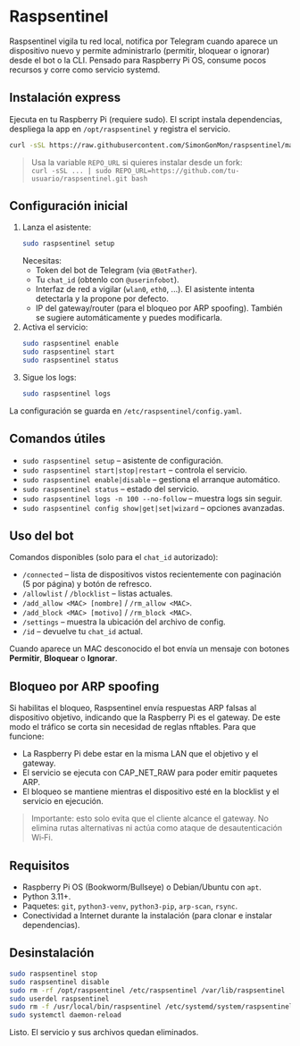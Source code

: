 # Raspsentinel

Raspsentinel vigila tu red local, notifica por Telegram cuando aparece un dispositivo nuevo y permite administrarlo (permitir, bloquear o ignorar) desde el bot o la CLI. Pensado para Raspberry Pi OS, consume pocos recursos y corre como servicio systemd.

## Instalación express

Ejecuta en tu Raspberry Pi (requiere sudo). El script instala dependencias, despliega la app en `/opt/raspsentinel` y registra el servicio.

```bash
curl -sSL https://raw.githubusercontent.com/SimonGonMon/raspsentinel/main/install.sh | sudo bash
```

> Usa la variable `REPO_URL` si quieres instalar desde un fork:  
> `curl -sSL ... | sudo REPO_URL=https://github.com/tu-usuario/raspsentinel.git bash`

## Configuración inicial

1. Lanza el asistente:
   ```bash
   sudo raspsentinel setup
   ```
   Necesitas:
   - Token del bot de Telegram (via `@BotFather`).
   - Tu `chat_id` (obtenlo con `@userinfobot`).
   - Interfaz de red a vigilar (`wlan0`, `eth0`, ...). El asistente intenta detectarla y la propone por defecto.
   - IP del gateway/router (para el bloqueo por ARP spoofing). También se sugiere automáticamente y puedes modificarla.
2. Activa el servicio:
   ```bash
   sudo raspsentinel enable
   sudo raspsentinel start
   sudo raspsentinel status
   ```
3. Sigue los logs:
   ```bash
   sudo raspsentinel logs
   ```

La configuración se guarda en `/etc/raspsentinel/config.yaml`.

## Comandos útiles

- `sudo raspsentinel setup` – asistente de configuración.
- `sudo raspsentinel start|stop|restart` – controla el servicio.
- `sudo raspsentinel enable|disable` – gestiona el arranque automático.
- `sudo raspsentinel status` – estado del servicio.
- `sudo raspsentinel logs -n 100 --no-follow` – muestra logs sin seguir.
- `sudo raspsentinel config show|get|set|wizard` – opciones avanzadas.

## Uso del bot

Comandos disponibles (solo para el `chat_id` autorizado):

- `/connected` – lista de dispositivos vistos recientemente con paginación (5 por página) y botón de refresco.
- `/allowlist` / `/blocklist` – listas actuales.
- `/add_allow <MAC> [nombre]` / `/rm_allow <MAC>`.
- `/add_block <MAC> [motivo]` / `/rm_block <MAC>`.
- `/settings` – muestra la ubicación del archivo de config.
- `/id` – devuelve tu `chat_id` actual.

Cuando aparece un MAC desconocido el bot envía un mensaje con botones **Permitir**, **Bloquear** o **Ignorar**.

## Bloqueo por ARP spoofing

Si habilitas el bloqueo, Raspsentinel envía respuestas ARP falsas al dispositivo objetivo, indicando que la Raspberry Pi es el gateway. De este modo el tráfico se corta sin necesidad de reglas nftables. Para que funcione:

- La Raspberry Pi debe estar en la misma LAN que el objetivo y el gateway.
- El servicio se ejecuta con CAP_NET_RAW para poder emitir paquetes ARP.
- El bloqueo se mantiene mientras el dispositivo esté en la blocklist y el servicio en ejecución.

> Importante: esto solo evita que el cliente alcance el gateway. No elimina rutas alternativas ni actúa como ataque de desautenticación Wi‑Fi.

## Requisitos

- Raspberry Pi OS (Bookworm/Bullseye) o Debian/Ubuntu con `apt`.
- Python 3.11+.
- Paquetes: `git`, `python3-venv`, `python3-pip`, `arp-scan`, `rsync`.
- Conectividad a Internet durante la instalación (para clonar e instalar dependencias).

## Desinstalación

```bash
sudo raspsentinel stop
sudo raspsentinel disable
sudo rm -rf /opt/raspsentinel /etc/raspsentinel /var/lib/raspsentinel
sudo userdel raspsentinel
sudo rm -f /usr/local/bin/raspsentinel /etc/systemd/system/raspsentinel.service
sudo systemctl daemon-reload
```

Listo. El servicio y sus archivos quedan eliminados.
